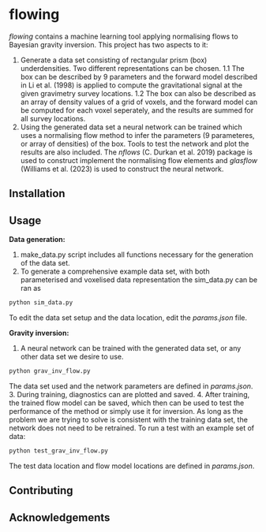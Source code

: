 # flowing
_flowing_ contains a machine learning tool applying normalising flows to Bayesian gravity inversion. This project has two aspects to it:
1. Generate a data set consisting of rectangular prism (box) underdensities. Two different representations can be chosen.
   1.1 The box can be described by 9 parameters and the forward model described in Li et al. (1998) is applied to compute the gravitational signal at the given gravimetry survey locations.
   1.2 The box can also be described as an array of density values of a grid of voxels, and the forward model can be computed for each voxel seperately, and the results are summed for all survey locations.
2. Using the generated data set a neural network can be trained which uses a normalising flow method to infer the parameters (9 parameteres, or array of densities) of the box. Tools to test the network and plot the results are also included.
The _nflows_ (C. Durkan et al. 2019) package is used to construct implement the normalising flow elements and _glasflow_ (Williams et al. (2023) is used to construct the neural network. 

## Installation

## Usage
**Data generation:**
1. make_data.py script includes all functions necessary for the generation of the data set.
2. To generate a comprehensive example data set, with both parameterised and voxelised data representation the sim_data.py can be ran as
```bash
python sim_data.py
```
To edit the data set setup and the data location, edit the _params.json_ file.

**Gravity inversion:**
1. A neural network can be trained with the generated data set, or any other data set we desire to use.
```bash
python grav_inv_flow.py
```
The data set used and the network parameters are defined in _params.json_.
3. During training, diagnostics can are plotted and saved.
4. After training, the trained flow model can be saved, which then can be used to test the performance of the method or simply use it for inversion. As long as the problem we are trying to solve is consistent with the training data set, the network does not need to be retrained.
To run a test with an example set of data:
```bash
python test_grav_inv_flow.py
```
The test data location and flow model locations are defined in _params.json_.
## Contributing

## Acknowledgements
